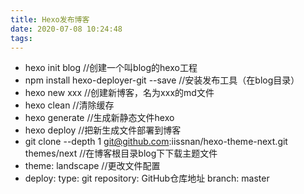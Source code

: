 ```yaml
---
title: Hexo发布博客
date: 2020-07-08 10:24:48
tags:
---
```


* hexo init blog  //创建一个叫blog的hexo工程
* npm install hexo-deployer-git --save //安装发布工具（在blog目录）
* hexo new xxx  //创建新博客，名为xxx的md文件
* hexo clean  //清除缓存
* hexo generate //生成新静态文件hexo
* hexo deploy   //把新生成文件部署到博客
* git clone --depth 1 git@github.com:iissnan/hexo-theme-next.git themes/next
                      //在博客根目录blog下下载主题文件
* theme: landscape  //更改文件配置
* deploy: 
  type: git
  repository: GitHub仓库地址
  branch: master


